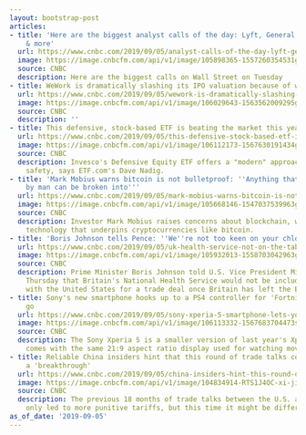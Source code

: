 ```yaml
---
layout: bootstrap-post
articles:
- title: 'Here are the biggest analyst calls of the day: Lyft, General Electric, Comcast
    & more'
  url: https://www.cnbc.com/2019/09/05/analyst-calls-of-the-day-lyft-general-electric-comcast-more.html
  image: https://image.cnbcfm.com/api/v1/image/105898365-1557260354531gettyimages-1133503729.jpeg?v=1567685985
  source: CNBC
  description: Here are the biggest calls on Wall Street on Tuesday
- title: WeWork is dramatically slashing its IPO valuation because of weak demand
  url: https://www.cnbc.com/2019/09/05/wework-is-dramatically-slashing-its-ipo-valuation-because-of-weak-demand.html
  image: https://image.cnbcfm.com/api/v1/image/106029643-1563562009295gettyimages-1145667877.jpeg?v=1567690438
  source: CNBC
  description: ''
- title: This defensive, stock-based ETF is beating the market this year
  url: https://www.cnbc.com/2019/09/05/this-defensive-stock-based-etf-is-beating-the-market-this-year.html
  image: https://image.cnbcfm.com/api/v1/image/106112173-1567630191434gettyimages-1161831193.jpeg?v=1567630296
  source: CNBC
  description: Invesco's Defensive Equity ETF offers a "modern" approach to seeking
    safety, says ETF.com's Dave Nadig.
- title: 'Mark Mobius warns bitcoin is not bulletproof: ''Anything that''s created
    by man can be broken into'''
  url: https://www.cnbc.com/2019/09/05/mark-mobius-warns-bitcoin-is-not-bulletproof.html
  image: https://image.cnbcfm.com/api/v1/image/105668146-1547037539963gettyimages-913016488.jpeg?v=1567686787
  source: CNBC
  description: Investor Mark Mobius raises concerns about blockchain, which is the
    technology that underpins cryptocurrencies like bitcoin.
- title: 'Boris Johnson tells Pence: ''We''re not too keen on your chlorinated chicken'''
  url: https://www.cnbc.com/2019/09/05/uk-health-service-not-on-the-table-in-us-trade-talks---johnson.html
  image: https://image.cnbcfm.com/api/v1/image/105932013-1558703042963gettyimages-1080681030.jpeg?v=1567160479
  source: CNBC
  description: Prime Minister Boris Johnson told U.S. Vice President Mike Pence on
    Thursday that Britain's National Health Service would not be included in negotiations
    with the United States for a trade deal once Britain has left the European Union.
- title: Sony's new smartphone hooks up to a PS4 controller for 'Fortnite' on the
    go
  url: https://www.cnbc.com/2019/09/05/sony-xperia-5-smartphone-lets-you-play-fortnite-with-a-ps4-controller.html
  image: https://image.cnbcfm.com/api/v1/image/106113332-1567683704473sonyxperia5phones.jpg?v=1567684783
  source: CNBC
  description: The Sony Xperia 5 is a smaller version of last year's Xperia 1, and
    comes with the same 21:9 aspect ratio display used for watching movies.
- title: Reliable China insiders hint that this round of trade talks could lead to
    a 'breakthrough'
  url: https://www.cnbc.com/2019/09/05/china-insiders-hint-this-round-of-trade-talks-could-lead-to-a-breakthrough.html
  image: https://image.cnbcfm.com/api/v1/image/104834914-RTS1J4OC-xi-jinping-trump.jpg?v=1534797780
  source: CNBC
  description: The previous 18 months of trade talks between the U.S. and China have
    only led to more punitive tariffs, but this time it might be different.
as_of_date: '2019-09-05'
---
```


